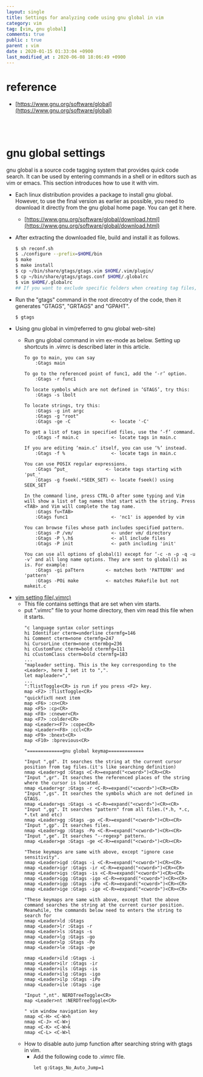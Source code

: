 ```yaml
---
layout: single
title: Settings for analyzing code using gnu global in vim
category: vim
tag: [vim, gnu global]
comments: true
public : true
parent : vim
date : 2020-01-15 01:33:04 +0900
last_modified_at : 2020-06-08 18:06:49 +0900
---
```


# reference
  * [https://www.gnu.org/software/global](https://www.gnu.org/software/global)
<br />
<br />

# gnu global settings
 gnu global is a source code tagging system that provides quick code search.
 It can be used by entering commands in a shell or in editors such as vim or emacs.
 This section introduces how to use it with vim.

* Each linux distribution provides a package to install gnu global. However, to use the final version as earlier as possible, you need to download it directly from the gnu global home page.
 You can get it here.
  * [https://www.gnu.org/software/global/download.html](https://www.gnu.org/software/global/download.html)
* After extracting the downloaded file, build and install it as follows.
    ```bash
    $ sh reconf.sh
    $ ./configure --prefix=$HOME/bin
    $ make
    $ make install
    $ cp ~/bin/share/gtags/gtags.vim $HOME/.vim/plugin/
    $ cp ~/bin/share/gtags/gtags.conf $HOME/.globalrc
    $ vim $HOME/.globalrc
    ## If you want to exclude specific folders when creating tag files, specify those folders at "skip" varialbe. Or Just quit vim
    ```

* Run the "gtags" command in the root direcotry of the code, then it generates "GTAGS", "GRTAGS" and "GPAHT".
    ```bash
    $ gtags
    ```
* Using gnu global in vim(referred to gnu global web-site)
  * Run gnu global command in vim ex-mode as below. Setting up shortcuts in .vimrc is described later in this article.
    ```vim
    To go to main, you can say
        :Gtags main

    To go to the referenced point of func1, add the ‘-r’ option.
        :Gtags -r func1

    To locate symbols which are not defined in ‘GTAGS’, try this:
        :Gtags -s lbolt

    To locate strings, try this:
        :Gtags -g int argc
        :Gtags -g "root"
        :Gtags -ge -C               <- locate '-C'

    To get a list of tags in specified files, use the ‘-f’ command.
        :Gtags -f main.c            <- locate tags in main.c

    If you are editing ‘main.c’ itself, you can use ‘%’ instead.
        :Gtags -f %                 <- locate tags in main.c

    You can use POSIX regular expressions.
        :Gtags ^put_              <- locate tags starting with 'put_'
        :Gtags -g fseek(.*SEEK_SET) <- locate fseek() using SEEK_SET

    In the command line, press CTRL-D after some typing and Vim will show a list of tag names that start with the string. Press <TAB> and Vim will complete the tag name.
        :Gtags fu<TAB>
        :Gtags func1                <- 'nc1' is appended by vim

    You can browse files whose path includes specified pattern.
        :Gtags -P /vm/              <- under vm/ directory
        :Gtags -P \.h$              <- all include files
        :Gtags -P init              <- path including 'init'

    You can use all options of global(1) except for ‘-c -n -p -q -u -v’ and all long name options. They are sent to global(1) as is. For example:
        :Gtags -gi paTtern        <- matches both 'PATTERN' and 'pattern'
        :Gtags -POi make          <- matches Makefile but not makeit.c
    ```

<!--
* [vim plugins]( /assets/files/vim_plugin.tar.gz "vim plugin files")
  * 첨부 파일에 syntax 및 color 관련 plugin, 기타 개인적으로 사용하는
  plugin(Taglist, NERDTree) 등이 포함되어 있다. 필요한 경우, 첨부 파일을
  다운받아 개인 계정의 home directory에 압축을 풀면 된다.
    ex) 수정 사항 in c.vim.
    ```vim
    " Highlight Class and Function names
    syn match    cCustomParen    "(" contains=cParen contains=cCppParen
    syn match    cCustomFunc     "\w\+\s*(\@=" contains=cCustomParen
    syn match    cCustomScope    "::"
    syn match    cCustomClass    "\w\+\s*::" contains=cCustomScope

    hi def link cCustomFunc  Function
    hi def link cCustomClass Function
    ```
-->

* [vim setting file(.vimrc)](/assets/files/vimrc.tar.gz ".vimrc file")
  * This file contains settings that are set when vim starts.
  * put ".vimrc" file to your home directory, then vim read this file when it starts.
    ```vim
    "c language syntax color settings
    hi Identifier cterm=underline ctermfg=146
    hi Comment cterm=none ctermfg=247
    hi CursorLine cterm=none ctermbg=236
    hi cCustomFunc cterm=bold ctermfg=111
    hi cCustomClass cterm=bold ctermfg=183
    ...
    "mapleader setting. This is the key corresponding to the <Leader>, here I set it to ",".
    let mapleader=","
    ...
    ":TlistToggle<CR> is run if you press <F2> key.
    map <F2> :TlistToggle<CR>
    "quickfix의 next item
    map <F6> :cn<CR>
    map <F5> :cp<CR>
    map <F8> :cnewer<CR>
    map <F7> :colder<CR>
    map <Leader><F7> :cope<CR>
    map <Leader><F8> :ccl<CR>
    map <F9> :bnext<CR>
    map <F10> :bprevious<CR>

    "=============gnu global keymap=============

    "Input ",gd". It searches the string at the current cursor position from tag files.(it's like searching definition)
    nmap <Leader>gd :Gtags <C-R>=expand("<cword>")<CR><CR>
    "Input ",gr". It searches the referenced places of the string where the cursor is located.
    nmap <Leader>gr :Gtags -r <C-R>=expand("<cword>")<CR><CR>
    "Input ",gs". It searches the symbols which are not defined in GTAGS.
    nmap <Leader>gs :Gtags -s <C-R>=expand("<cword>")<CR><CR>
    "Input ",gg". It searches "pattern" from all files.(*.h, *.c, *.txt and etc)
    nmap <Leader>gg :Gtags -go <C-R>=expand("<cword>")<CR><CR>
    "Input ",gp". It searches files.
    nmap <Leader>gp :Gtags -Po <C-R>=expand("<cword>")<CR><CR>
    "Input ",ge". It searches "--regexp" pattern.
    nmap <Leader>ge :Gtags -ge <C-R>=expand("<cword>")<CR><CR>

    "These keymaps are same with above, except "ignore case sensitivity".
    nmap <Leader>igd :Gtags -i <C-R>=expand("<cword>")<CR><CR>
    nmap <Leader>igr :Gtags -ir <C-R>=expand("<cword>")<CR><CR>
    nmap <Leader>igs :Gtags -is <C-R>=expand("<cword>")<CR><CR>
    nmap <Leader>igg :Gtags -igo <C-R>=expand("<cword>")<CR><CR>
    nmap <Leader>igp :Gtags -iPo <C-R>=expand("<cword>")<CR><CR>
    nmap <Leader>ige :Gtags -ige <C-R>=expand("<cword>")<CR><CR>

    "These keymaps are same with above, except that the above command searches the string at the current cursor position. Meanwhile, the commands below need to enters the string to search for
    nmap <Leader>ld :Gtags
    nmap <Leader>lr :Gtags -r
    nmap <Leader>ls :Gtags -s
    nmap <Leader>lg :Gtags -go
    nmap <Leader>lp :Gtags -Po
    nmap <Leader>le :Gtags -ge

    nmap <Leader>ild :Gtags -i
    nmap <Leader>ilr :Gtags -ir
    nmap <Leader>ils :Gtags -is
    nmap <Leader>ilg :Gtags -igo
    nmap <Leader>ilp :Gtags -iPo
    nmap <Leader>ile :Gtags -ige

    "Input ",nt". NERDTreeToggle<CR>
    map <Leader>nt :NERDTreeToggle<CR>

    " vim window navigation key
    nmap <C-H> <C-W>h
    nmap <C-J> <C-W>j
    nmap <C-K> <C-W>k
    nmap <C-L> <C-W>l
    ```
  * How to disable auto jump function after searching string with gtags in vim.
    * Add the following code to .vimrc file.
        ```vim
        let g:Gtags_No_Auto_Jump=1
	```

